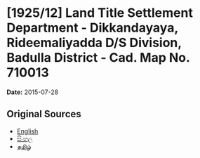 # [1925/12] Land Title Settlement Department - Dikkandayaya, Rideemaliyadda D/S Division, Badulla District - Cad. Map No. 710013

**Date:** 2015-07-28

## Original Sources

- [English](https://documents.gov.lk/view/extra-gazettes/2015/7/1925-12_E.pdf)
- [සිංහල](https://documents.gov.lk/view/extra-gazettes/2015/7/1925-12_S.pdf)
- [தமிழ்](https://documents.gov.lk/view/extra-gazettes/2015/7/1925-12_T.pdf)
